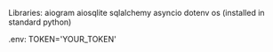 Libraries:
aiogram
aiosqlite
sqlalchemy
asyncio
dotenv
os (installed in standard python)


.env:
TOKEN='YOUR_TOKEN'